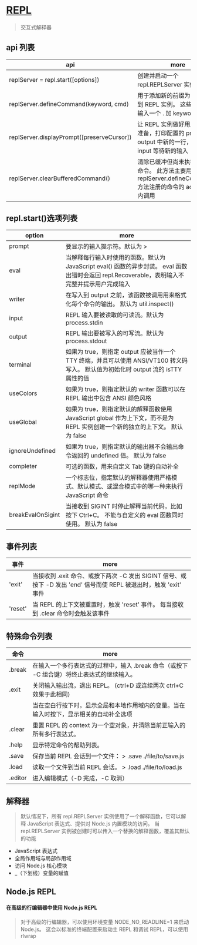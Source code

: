 # [REPL](http://nodejs.cn/api/repl.html)

> 交互式解释器

## api 列表

| api                                        | more                                                                                                                |
| ------------------------------------------ | ------------------------------------------------------------------------------------------------------------------- |
| replServer = repl.start([options])         | 创建并启动一个 repl.REPLServer 实例                                                                                 |
| replServer.defineCommand(keyword, cmd)     | 用于添加新的前缀为 . 的命令到 REPL 实例。 这些命令通过输入一个 . 加 keyword 来调用                                  |
| replServer.displayPrompt([preserveCursor]) | 让 REPL 实例做好用户输入的准备，打印配置的 prompt 到 output 中新的一行，然后返回 input 等待新的输入                 |
| replServer.clearBufferedCommand()          | 清除已缓冲但尚未执行的任何命令。 此方法主要用于在使用 replServer.defineCommand() 方法注册的命令的 action 函数内调用 |

## repl.start()选项列表

| option            | more                                                                                                                                           |
| ----------------- | ---------------------------------------------------------------------------------------------------------------------------------------------- |
| prompt            | 要显示的输入提示符。默认为 >                                                                                                                   |
| eval              | 当解释每行输入时使用的函数。默认为 JavaScript eval() 函数的异步封装。 eval 函数出错时会返回 repl.Recoverable，表明输入不完整并提示用户完成输入 |
| writer            | 在写入到 output 之前，该函数被调用用来格式化每个命令的输出。 默认为 util.inspect()                                                             |
| input             | REPL 输入要被读取的可读流。默认为 process.stdin                                                                                                |
| output            | REPL 输出要被写入的可写流。默认为 process.stdout                                                                                               |
| terminal          | 如果为 true，则指定 output 应被当作一个 TTY 终端，并且可以使用 ANSI/VT100 转义码写入。 默认值为初始化时 output 流的 isTTY 属性的值             |
| useColors         | 如果为 true，则指定默认的 writer 函数可以在 REPL 输出中包含 ANSI 颜色风格                                                                      |
| useGlobal         | 如果为 true，则指定默认的解释函数使用 JavaScript global 作为上下文，而不是为 REPL 实例创建一个新的独立的上下文。 默认为 false                  |
| ignoreUndefined   | 如果为 true，则指定默认的输出器不会输出命令返回的 undefined 值。 默认为 false                                                                  |
| completer         | 可选的函数，用来自定义 Tab 键的自动补全                                                                                                        |
| replMode          | 一个标志位，指定默认的解释器使用严格模式、默认模式、或混合模式中的哪一种来执行 JavaScript 命令                                                 |
| breakEvalOnSigint | 当接收到 SIGINT 时停止解释当前代码，比如按下 Ctrl+C。 不能与自定义的 eval 函数同时使用。 默认为 false                                          |

## 事件列表

| 事件    | more                                                                                                                           |
| ------- | ------------------------------------------------------------------------------------------------------------------------------ |
| 'exit'  | 当接收到 .exit 命令、或按下两次 <ctrl>-C 发出 SIGINT 信号、或按下 <ctrl>-D 发出 'end' 信号而使 REPL 被退出时，触发 'exit' 事件 |
| 'reset' | 当 REPL 的上下文被重置时，触发 'reset' 事件。 每当接收到 .clear 命令时会触发该事件                                             |

## 特殊命令列表

| 命令    | more                                                                                             |
| ------- | ------------------------------------------------------------------------------------------------ |
| .break  | 在输入一个多行表达式的过程中，输入 .break 命令（或按下 <ctrl>-C 组合键）将终止表达式的继续输入。 |
| .exit   | 关闭输入输出流，退出 REPL。 (ctrl+D 或连续两次 ctrl+C 效果于此相同)                              |
| <tab>   | 当在空白行按下时，显示全局和本地作用域内的变量。当在输入时按下，显示相关的自动补全选项           |
| .clear  | 重置 REPL 的 context 为一个空对象，并清除当前正输入的所有多行表达式。                            |
| .help   | 显示特定命令的帮助列表。                                                                         |
| .save   | 保存当前 REPL 会话到一个文件： > .save ./file/to/save.js                                         |
| .load   | 读取一个文件到当前 REPL 会话。 > .load ./file/to/load.js                                         |
| .editor | 进入编辑模式（<ctrl>-D 完成，<ctrl>-C 取消）                                                     |

## 解释器

> 默认情况下，所有 repl.REPLServer 实例使用了一个解释函数，它可以解释 JavaScript 表达式、提供对 Node.js 内置模块的访问。 当 repl.REPLServer 实例被创建时可以传入一个替换的解释函数，覆盖其默认的功能

- JavaScript 表达式
- 全局作用域与局部作用域
- 访问 Node.js 核心模块
- \_（下划线）变量的赋值

## Node.js REPL

#### 在高级的行编辑器中使用 Node.js REPL

> 对于高级的行编辑器，可以使用环境变量 NODE_NO_READLINE=1 来启动 Node.js。 这会以标准的终端配置来启动主 REPL 和调试 REPL，可以使用 rlwrap
